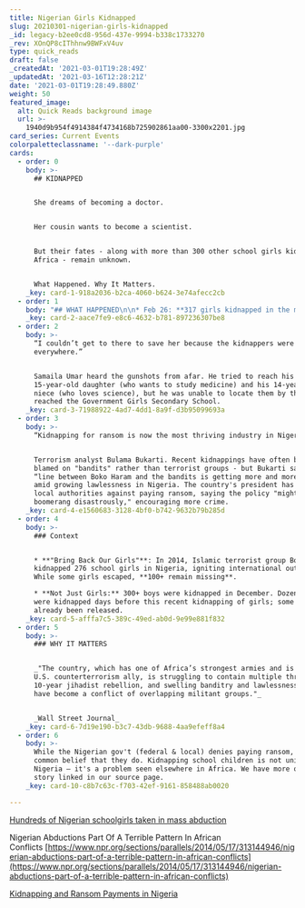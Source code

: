 ```yaml
---
title: Nigerian Girls Kidnapped
slug: 20210301-nigerian-girls-kidnapped
_id: legacy-b2ee0cd8-956d-437e-9994-b338c1733270
_rev: XOnQP8cIThhnw9BWFxV4uv
type: quick_reads
draft: false
_createdAt: '2021-03-01T19:28:49Z'
_updatedAt: '2021-03-16T12:28:21Z'
date: '2021-03-01T19:28:49.880Z'
weight: 50
featured_image:
  alt: Quick Reads background image
  url: >-
    1940d9b954f4914384f4734168b725902861aa00-3300x2201.jpg
card_series: Current Events
colorpaletteclassname: '--dark-purple'
cards:
  - order: 0
    body: >-
      ## KIDNAPPED


      She dreams of becoming a doctor.


      Her cousin wants to become a scientist.


      But their fates - along with more than 300 other school girls kidnapped in
      Africa - remain unknown.


      What Happened. Why It Matters.
    _key: card-1-918a2036-b2ca-4060-b624-3e74afecc2cb
  - order: 1
    body: "## WHAT HAPPENED\n\n* Feb 26: **317 girls kidnapped in the middle of the night** from a boarding school in northern Nigeria. **Kidnappers unknown**\_at this time.\n* Education in Nigeria is a challenge, particularly in the north where Islamic terrorist groups have gained strength.\n* UNICEF cites geography, poverty, \"insurgency\" and property damage as reasons _\"one in every five of the world’s out-of-school children is in Nigeria.\"_"
    _key: card-2-aace7fe9-e8c6-4632-b781-897236307be8
  - order: 2
    body: >-
      “I couldn’t get to there to save her because the kidnappers were shooting
      everywhere.”


      Samaila Umar heard the gunshots from afar. He tried to reach his
      15-year-old daughter (who wants to study medicine) and his 14-year-old
      niece (who loves science), but he was unable to locate them by the time he
      reached the Government Girls Secondary School.
    _key: card-3-71988922-4ad7-4dd1-8a9f-d3b95099693a
  - order: 3
    body: >-
      “Kidnapping for ransom is now the most thriving industry in Nigeria.”


      Terrorism analyst Bulama Bukarti. Recent kidnappings have often been
      blamed on "bandits" rather than terrorist groups - but Bukarti says the
      “line between Boko Haram and the bandits is getting more and more blurred”
      amid growing lawlessness in Nigeria. The country's president has warned
      local authorities against paying ransom, saying the policy "might
      boomerang disastrously," encouraging more crime.
    _key: card-4-e1560683-3128-4bf0-b742-9632b79b285d
  - order: 4
    body: >-
      ### Context


      * **"Bring Back Our Girls"**: In 2014, Islamic terrorist group Boko Haram
      kidnapped 276 school girls in Nigeria, igniting international outrage.
      While some girls escaped, **100+ remain missing**.

      * **Not Just Girls:** 300+ boys were kidnapped in December. Dozens of boys
      were kidnapped days before this recent kidnapping of girls; some have
      already been released.
    _key: card-5-afffa7c5-389c-49ed-ab0d-9e99e881f832
  - order: 5
    body: >-
      ### WHY IT MATTERS


      _"The country, which has one of Africa’s strongest armies and is a strong
      U.S. counterterrorism ally, is struggling to contain multiple threats: a
      10-year jihadist rebellion, and swelling banditry and lawlessness that
      have become a conflict of overlapping militant groups."_


      _Wall Street Journal_
    _key: card-6-7d19e190-b3c7-43db-9688-4aa9efeff8a4
  - order: 6
    body: >-
      While the Nigerian gov't (federal & local) denies paying ransom, it's
      common belief that they do. Kidnapping school children is not unique to
      Nigeria – it's a problem seen elsewhere in Africa. We have more on this
      story linked in our source page.
    _key: card-10-c8b7c63c-f703-42ef-9161-858488ab0020

---
```

[Hundreds of Nigerian schoolgirls taken in mass abduction](https://apnews.com/article/nigeria-hundreds-schoolgirls-mass-kidnap-800cc2a2a1400079bdac710b5b7e2c9f)

Nigerian Abductions Part Of A Terrible Pattern In African Conflicts [https://www.npr.org/sections/parallels/2014/05/17/313144946/nigerian-abductions-part-of-a-terrible-pattern-in-african-conflicts](https://www.npr.org/sections/parallels/2014/05/17/313144946/nigerian-abductions-part-of-a-terrible-pattern-in-african-conflicts)

[Kidnapping and Ransom Payments in Nigeria](https://www.cfr.org/blog/kidnapping-and-ransom-payments-nigeria)
